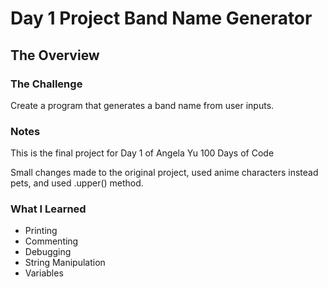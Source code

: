 # Day 1 Project Band Name Generator
## The Overview
### The Challenge
Create a program that generates a band name from user inputs.
### Notes
This is the final project for Day 1 of Angela Yu 100 Days of Code

Small changes made to the original project, used anime characters instead pets, and used .upper() method.
### What I Learned
- Printing
- Commenting
- Debugging
- String Manipulation
- Variables
